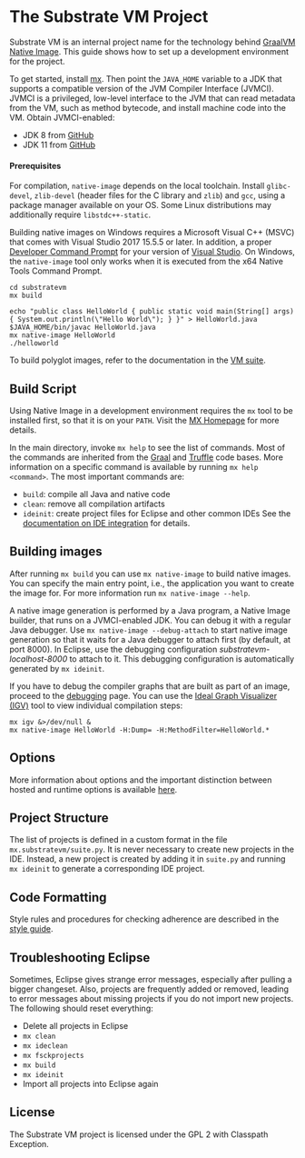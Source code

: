 # The Substrate VM Project

Substrate VM is an internal project
name for the technology behind [GraalVM Native Image](README.md).
This guide shows how to set up a development environment for the project.

To get started, install [mx](https://github.com/graalvm/mx).
Then point the `JAVA_HOME` variable to a JDK that supports a compatible version
of the JVM Compiler Interface (JVMCI). JVMCI is a privileged, low-level interface
to the JVM that can read metadata from the VM, such as method bytecode, and
install machine code into the VM. Obtain JVMCI-enabled:
* JDK 8 from [GitHub](https://github.com/graalvm/openjdk8-jvmci-builder/releases)
* JDK 11 from [GitHub](https://github.com/graalvm/labs-openjdk-11/releases)

#### Prerequisites
For compilation, `native-image` depends on the local toolchain. Install
`glibc-devel`, `zlib-devel` (header files for the C library and `zlib`) and
`gcc`, using a package manager available on your OS. Some Linux distributions
may additionally require `libstdc++-static`.

Building native images on Windows requires a Microsoft Visual C++ (MSVC) that comes with Visual Studio 2017 15.5.5 or later.
In addition, a proper [Developer Command Prompt](https://docs.microsoft.com/en-us/cpp/build/building-on-the-command-line?view=vs-2019#developer_command_prompt_shortcuts) for your version of [Visual Studio](https://visualstudio.microsoft.com/vs/).
On Windows, the `native-image` tool only works when it is executed from the x64 Native Tools Command Prompt.

```shell
cd substratevm
mx build

echo "public class HelloWorld { public static void main(String[] args) { System.out.println(\"Hello World\"); } }" > HelloWorld.java
$JAVA_HOME/bin/javac HelloWorld.java
mx native-image HelloWorld
./helloworld
```

To build polyglot images, refer to the documentation in the [VM suite](../vm/README.md).

## Build Script

Using Native Image in a development environment requires the `mx` tool to be installed first, so that it is on your `PATH`.
Visit the [MX Homepage](https://github.com/graalvm/mx) for more details.

In the main directory, invoke `mx help` to see the list of commands.
Most of the commands are inherited from the [Graal](https://github.com/oracle/graal) and [Truffle](https://github.com/oracle/graal/tree/master/truffle) code bases.
More information on a specific command is available by running `mx help <command>`.
The most important commands are:

* `build`: compile all Java and native code
* `clean`: remove all compilation artifacts
* `ideinit`: create project files for Eclipse and other common IDEs
See the [documentation on IDE integration](../compiler/docs/IDEs.md) for details.

## Building images

After running `mx build` you can use `mx native-image` to build native images.
You can specify the main entry point, i.e., the application you want to create the image for. For more information run `mx native-image --help`.

A native image generation is performed by a Java program, a Native Image builder, that runs on a JVMCI-enabled JDK. You can debug it with a regular Java debugger.
Use `mx native-image --debug-attach` to start native image generation so that it waits for a Java debugger to attach first (by default, at port 8000).
In Eclipse, use the debugging configuration _substratevm-localhost-8000_ to attach to it. This debugging configuration is automatically generated by `mx ideinit`.

If you have to debug the compiler graphs that are built as part of an image, proceed to the [debugging](../compiler/docs/Debugging.md) page.
You can use the [Ideal Graph Visualizer (IGV)](https://docs.oracle.com/en/graalvm/enterprise/20/docs/tools/igv/) tool to view individual compilation steps:
```shell
mx igv &>/dev/null &
mx native-image HelloWorld -H:Dump= -H:MethodFilter=HelloWorld.*
```

## Options

More information about options and the important distinction between hosted and runtime options is available [here](Options.md).

## Project Structure

The list of projects is defined in a custom format in the file `mx.substratevm/suite.py`. It is never necessary to create new projects in the IDE.
Instead, a new project is created by adding it in `suite.py` and running `mx ideinit` to generate a corresponding IDE project.

## Code Formatting

Style rules and procedures for checking adherence are described in the [style guide](CodeStyle.md).

## Troubleshooting Eclipse

Sometimes, Eclipse gives strange error messages, especially after pulling a
bigger changeset. Also, projects are frequently added or removed, leading to
error messages about missing projects if you do not import new projects. The
following should reset everything:

* Delete all projects in Eclipse
* `mx clean`
* `mx ideclean`
* `mx fsckprojects`
* `mx build`
* `mx ideinit`
* Import all projects into Eclipse again

## License

The Substrate VM project is licensed under the GPL 2 with Classpath Exception.
